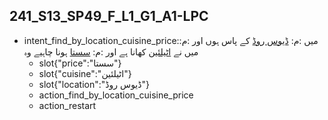 ## 241_S13_SP49_F_L1_G1_A1-LPC
* intent_find_by_location_cuisine_price:میں :م: [ڈیوس روڈ](location) کے پاس ہوں اور :م: میں نے [اٹیلئین](cuisine) کھانا ہے اور :م: [سستا](price) ہونا چاہیے وہ
	- slot{"price":"سستا"}
	- slot{"cuisine":"اٹیلئین"}
	- slot{"location":"ڈیوس روڈ"}
	- action_find_by_location_cuisine_price
	- action_restart
